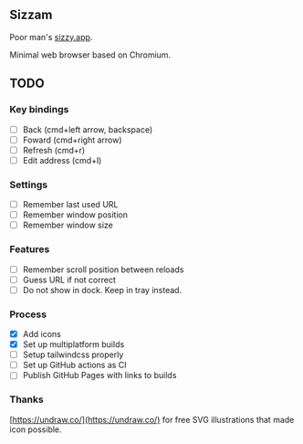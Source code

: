 ## Sizzam

Poor man's [sizzy.app](https://sizzy.app).

Minimal web browser based on Chromium.

## TODO

### Key bindings

- [ ] Back  (cmd+left arrow, backspace)
- [ ] Foward (cmd+right arrow)
- [ ] Refresh (cmd+r)
- [ ] Edit address (cmd+l)

### Settings

- [ ] Remember last used URL
- [ ] Remember window position
- [ ] Remember window size

### Features

- [ ] Remember scroll position between reloads
- [ ] Guess URL if not correct
- [ ] Do not show in dock. Keep in tray instead.

### Process

- [x] Add icons
- [x] Set up multiplatform builds
- [ ] Setup tailwindcss properly
- [ ] Set up GitHub actions as CI
- [ ] Publish GitHub Pages with links to builds

### Thanks

[https://undraw.co/](https://undraw.co/) for free SVG illustrations that made icon possible.